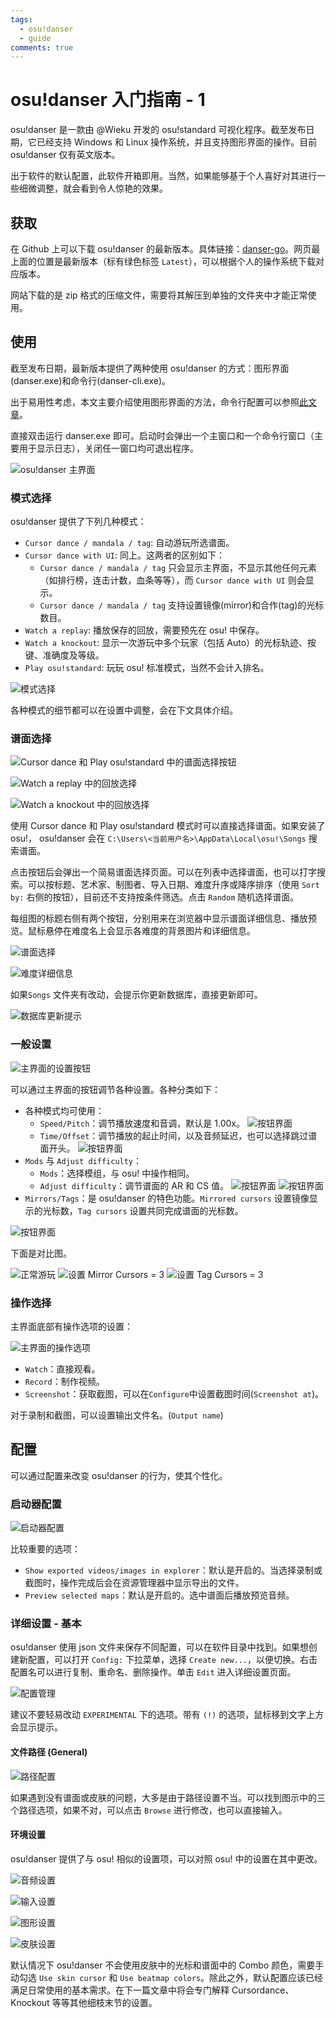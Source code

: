 ```yaml
---
tags:
  - osu!danser
  - guide
comments: true
---
```


# osu!danser 入门指南 - 1

osu!danser 是一款由 @Wieku 开发的 osu!standard 可视化程序。截至发布日期，它已经支持 Windows 和 Linux 操作系统，并且支持图形界面的操作。目前 osu!danser 仅有英文版本。

出于软件的默认配置，此软件开箱即用。当然，如果能够基于个人喜好对其进行一些细微调整，就会看到令人惊艳的效果。

## 获取

在 Github 上可以下载 osu!danser 的最新版本。具体链接：[danser-go](https://github.com/Wieku/danser-go/releases)。网页最上面的位置是最新版本（标有绿色标签 `Latest`），可以根据个人的操作系统下载对应版本。

网站下载的是 zip 格式的压缩文件，需要将其解压到单独的文件夹中才能正常使用。

## 使用

截至发布日期，最新版本提供了两种使用 osu!danser 的方式：图形界面(danser.exe)和命令行(danser-cli.exe)。

出于易用性考虑，本文主要介绍使用图形界面的方法，命令行配置可以参照[此文章](https://www.bilibili.com/read/cv12700695)。

直接双击运行 danser.exe 即可。启动时会弹出一个主窗口和一个命令行窗口（主要用于显示日志），关闭任一窗口均可退出程序。

![osu!danser 主界面](img/danser-main.png)

### 模式选择

osu!danser 提供了下列几种模式：

- `Cursor dance / mandala / tag`: 自动游玩所选谱面。
- `Cursor dance with UI`: 同上。这两者的区别如下：
  - `Cursor dance / mandala / tag` 只会显示主界面，不显示其他任何元素（如排行榜，连击计数，血条等等），而 `Cursor dance with UI` 则会显示。
  - `Cursor dance / mandala / tag` 支持设置镜像(mirror)和合作(tag)的光标数目。
- `Watch a replay`: 播放保存的回放，需要预先在 osu! 中保存。
- `Watch a knockout`: 显示一次游玩中多个玩家（包括 Auto）的光标轨迹、按键、准确度及等级。
- `Play osu!standard`: 玩玩 osu! 标准模式，当然不会计入排名。

![模式选择](img/main-mode.png)

各种模式的细节都可以在设置中调整，会在下文具体介绍。

### 谱面选择

![Cursor dance 和 Play osu!standard 中的谱面选择按钮](img/main-mapsel.png)

![Watch a replay 中的回放选择](img/main-repsel.png)

![Watch a knockout 中的回放选择](img/main-krepsel.png)

使用 Cursor dance 和 Play osu!standard 模式时可以直接选择谱面。如果安装了 osu!， osu!danser 会在 `C:\Users\<当前用户名>\AppData\Local\osu!\Songs` 搜索谱面。

点击按钮后会弹出一个简易谱面选择页面。可以在列表中选择谱面，也可以打字搜索。可以按标题、艺术家、制图者、导入日期、难度升序或降序排序（使用 `Sort by:` 右侧的按钮），目前还不支持按条件筛选。点击 `Random` 随机选择谱面。

每组图的标题右侧有两个按钮，分别用来在浏览器中显示谱面详细信息、播放预览。鼠标悬停在难度名上会显示各难度的背景图片和详细信息。

![谱面选择](img/map-selection.png)

![难度详细信息](img/map-detail.png)

如果`Songs` 文件夹有改动，会提示你更新数据库，直接更新即可。

![数据库更新提示](img/confirm-db.png)

### 一般设置

![主界面的设置按钮](img/main-setting.png)

可以通过主界面的按钮调节各种设置。各种分类如下：

- 各种模式均可使用：
  - `Speed/Pitch`：调节播放速度和音调，默认是 1.00x。
  ![按钮界面](img/button-sp.png)
  - `Time/Offset`：调节播放的起止时间，以及音频延迟，也可以选择跳过谱面开头。
  ![按钮界面](img/button-to.png)
- `Mods` 与 `Adjust difficulty`：
  - `Mods`：选择模组，与 osu! 中操作相同。
  - `Adjust difficulty`：调节谱面的 AR 和 CS 值。
![按钮界面](img/button-mod.png)
![按钮界面](img/button-ad.png)
- `Mirrors/Tags`：是 osu!danser 的特色功能。`Mirrored cursors` 设置镜像显示的光标数，`Tag cursors` 设置共同完成谱面的光标数。

![按钮界面](img/button-mt.png)

下面是对比图。

![正常游玩](img/cp-normal.png)
![设置 Mirror Cursors = 3](img/cp-mirror.png)
![设置 Tag Cursors = 3](img/cp-tag.png)

### 操作选择

主界面底部有操作选项的设置：

![主界面的操作选项](img/main-exec.png)

- `Watch`：直接观看。
- `Record`：制作视频。
- `Screenshot`：获取截图，可以在`Configure`中设置截图时间(`Screenshot at`)。

对于录制和截图，可以设置输出文件名。(`Output name`)

## 配置

可以通过配置来改变 osu!danser 的行为，使其个性化。

### 启动器配置

![启动器配置](img/setting-launcher.png)

比较重要的选项：

- `Show exported videos/images in explorer`：默认是开启的。当选择录制或截图时，操作完成后会在资源管理器中显示导出的文件。
- `Preview selected maps`：默认是开启的。选中谱面后播放预览音频。

### 详细设置 - 基本

osu!danser 使用 json 文件来保存不同配置，可以在软件目录中找到。如果想创建新配置，可以打开 `Config:` 下拉菜单，选择 `Create new...`，以便切换。右击配置名可以进行复制、重命名、删除操作。单击 `Edit` 进入详细设置页面。

![配置管理](img/config.gif)

建议不要轻易改动 `EXPERIMENTAL` 下的选项。带有 `(!)` 的选项，鼠标移到文字上方会显示提示。

#### 文件路径 (General)

![路径配置](img/file-storage.png)

如果遇到没有谱面或皮肤的问题，大多是由于路径设置不当。可以找到图示中的三个路径选项，如果不对，可以点击 `Browse` 进行修改，也可以直接输入。

#### 环境设置

osu!danser 提供了与 osu! 相似的设置项，可以对照 osu! 中的设置在其中更改。

![音频设置](img/./audio-basic.png)

![输入设置](img/./input-basic.png)

![图形设置](img/./graphics-basic.png)

![皮肤设置](img/./skin-basic.png)

默认情况下 osu!danser 不会使用皮肤中的光标和谱面中的 Combo 颜色，需要手动勾选 `Use skin cursor` 和 `Use beatmap colors`。除此之外，默认配置应该已经满足日常使用的基本需求。在下一篇文章中将会专门解释 Cursordance、 Knockout 等等其他细枝末节的设置。
